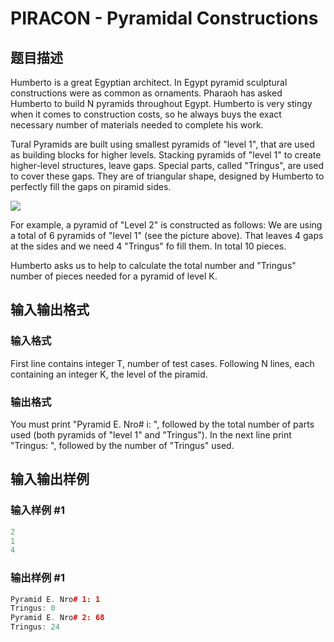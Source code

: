 # PIRACON - Pyramidal Constructions

## 题目描述

Humberto is a great Egyptian architect. In Egypt pyramid sculptural constructions were as common as ornaments. Pharaoh has asked Humberto to build N pyramids throughout Egypt. Humberto is very stingy when it comes to construction costs, so he always buys the exact necessary number of materials needed to complete his work.

Tural Pyramids are built using smallest pyramids of "level 1", that are used as building blocks for higher levels. Stacking pyramids of "level 1" to create higher-level structures, leave gaps. Special parts, called "Tringus", are used to cover these gaps. They are of triangular shape, designed by Humberto to perfectly fill the gaps on piramid sides.

![](https://cdn.luogu.com.cn/upload/vjudge_pic/SP14928/586a27ea676fe577657478352f3577ae2cfd5229.png)

For example, a pyramid of "Level 2" is constructed as follows: We are using a total of 6 pyramids of "level 1" (see the picture above). That leaves 4 gaps at the sides and we need 4 "Tringus" fo fill them. In total 10 pieces.

Humberto asks us to help to calculate the total number and "Tringus" number of pieces needed for a pyramid of level K.

## 输入输出格式

### 输入格式

First line contains integer T, number of test cases. Following N lines, each containing an integer K, the level of the piramid.

### 输出格式

You must print "Pyramid E. Nro# i: ", followed by the total number of parts used (both pyramids of "level 1" and "Tringus"). In the next line print "Tringus: ", followed by the number of "Tringus" used.

## 输入输出样例

### 输入样例 #1

```cpp
2
1
4
```


### 输出样例 #1

```cpp
Pyramid E. Nro# 1: 1
Tringus: 0
Pyramid E. Nro# 2: 68
Tringus: 24
```


